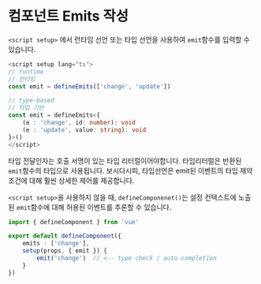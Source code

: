 # 컴포넌트 Emits 작성

```<script setup>``` 에서 런타임 선언 또는 타입 선언을 사용하여 ```emit```함수를 입력할 수 있습니다.

```typescript
<script setup lang="ts">
// runtime
// 런타임
const emit = defineEmits(['change', 'update'])

// type-based
// 타입 기반
const emit = defineEmits<{
    (e : 'change', id: number): void
    (e : 'update', value: string): void
}>()
</script>
```

타입 전달인자는 호출 서명이 있는 타입 리터럴이어야합니다. 타입리터럴은 반환된 ```emit```함수의 타입으로 사용됩니다.
보시다시피, 타입선언은 emit된 이벤트의 타입 제약 조건에 대해 훨씬 상세한 제어를 제공합니다.

```<script setup>```을 사용하지 않을 때, ```defineComponenet()```는 설정 컨텍스트에 노출된 ```emit```함수에 대해 허용된 이벤트를 추론할 수 있습니다.

```typescript
import { defineComponent } from 'vue'

export default defineComponent({
    emits : ['change'],
    setup(props, { emit }) {
        emit('change')  // <-- type check / auto-completion
    }
})
```